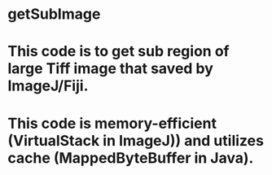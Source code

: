 # getSubImage
#
# This code is to get sub region of large Tiff image that saved by ImageJ/Fiji.
# This code is memory-efficient (VirtualStack in ImageJ)) and utilizes cache (MappedByteBuffer in Java).
# 
